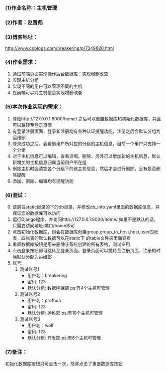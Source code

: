 ### (1)作业名称：主机管理

### (2)作者：赵晋彪

### (3)博客地址：

   <http://www.cnblogs.com/breakering/p/7349820.html>

### (4)作业需求：

1. 通过前端页面实现操作后台数据库：实现增删改查
2. 实现主机分组
3. 实现不同的用户可以管理不同的主机
4. 在前端可以对主机信息实现增删改查

### (5)本次作业实现的需求：

1. 登陆http://127.0.0.1:8000/home/ 之后可以重置数据库和初始化数据库，并且可以跳转至登录页面
2. 有登录注册页面，登录和注册均有各种认证提醒功能，注册之后会默认分组为运维部
3. 登录成功之后，会看到用户所对应的分组的主机信息，目前一个用户只支持一个分组
4. 对于主机信息可以编辑，查看详细，删除，另外可以增加新的主机信息，默认新增加的主机信息归属当前用户所在组
5. 删除主机时会清空各个分组下的该主机信息，然后才会进行删除，且有是否删除提醒
6. 添加，删除，编辑均有提醒功能

### (6)测试：
0) 请前往static目录的下的db目录，并修改db_info.yaml里面的数据库信息，并保证您的数据库可以访问
1) 运行Django程序，并访问http://127.0.0.1:8000/home/ 如果不是默认的话，只需要访问地址:端口/home即可
2) 点击初始化数据库，则会在数据库创建group,group_to_host,host,user四张表，四张表的默认数据可以在static下
的table文件夹里面查看
3) 重置数据库按钮是用来删除该系统创建的所有表格，测试专用
4) 点击登录按钮即可跳转至登录页面，登录页面可以跳转至注册页面，注册的时候默认分配为运维部
5) 账号:
   1. 测试账号1
      * 用户名：breakering
      * 密码: 123
      * 默认分组: 数据挖掘部 ps:有4个主机可管理
   2. 测试账号2
      * 用户名：profhua
      * 密码: 123
      * 默认分组: 运维部 ps:有10个主机可管理
   3. 测试账号3
      * 用户名：wolf
      * 密码: 123
      * 默认分组: 开发部 ps:有6个主机可管理


### (7)备注：
初始化数据库按钮只可点击一次，除非点击了重置数据库按钮